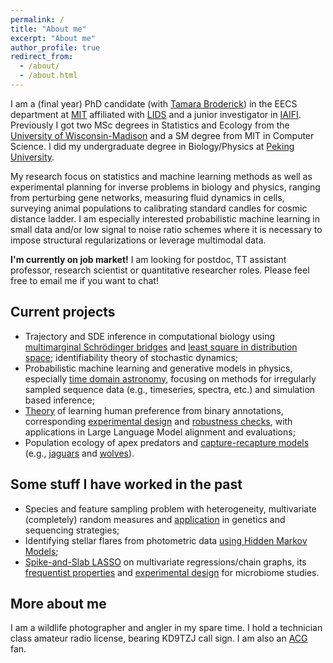 ```yaml
---
permalink: /
title: "About me"
excerpt: "About me"
author_profile: true
redirect_from:
  - /about/
  - /about.html
---
```


I am a (final year) PhD candidate (with [Tamara Broderick](https://tamarabroderick.com/)) in the EECS department at [MIT](https://web.mit.edu/) affiliated with [LIDS](https://lids.mit.edu/) and a junior investigator in [IAIFI](https://iaifi.org/). Previously I got two MSc degrees in Statistics and Ecology from the [University of Wisconsin-Madison](https://www.wisc.edu/) and a SM degree from MIT in Computer Science. I did my undergraduate degree in Biology/Physics at [Peking University](http://english.pku.edu.cn). 

My research focus on statistics and machine learning methods as well as experimental planning for inverse problems in biology and physics, ranging from perturbing gene networks, measuring fluid dynamics in cells, surveying animal populations to calibrating standard candles for cosmic distance ladder. I am especially interested probabilistic machine learning in small data and/or low signal to noise ratio schemes where it is necessary to impose structural regularizations or leverage multimodal data. 

**I'm currently on job market!** I am looking for postdoc, TT assistant professor, research scientist or quantitative researcher roles. Please feel free to email me if you want to chat!  


## Current projects
- Trajectory and SDE inference in computational biology using [multimarginal Schrödinger bridges](https://openreview.net/forum?id=VcwZ3gtYFY) and [least square in distribution space](https://arxiv.org/abs/2505.16082); identifiability theory of stochastic dynamics; 
- Probabilistic machine learning and generative models in physics, especially [time domain astronomy](https://openreview.net/forum?id=zEQ4E884L4), focusing on methods for irregularly sampled sequence data (e.g., timeseries, spectra, etc.) and simulation based inference;
- [Theory](https://arxiv.org/abs/2411.04991) of learning human preference from binary annotations, corresponding [experimental design](https://arxiv.org/abs/2502.04354) and [robustness checks](https://openreview.net/forum?id=b9r1snfxIH&referrer=%5BAuthor%20Console%5D(%2Fgroup%3Fid%3DICML.cc%2F2025%2FWorkshop%2FMoFA%2FAuthors%23your-submissions)8), with applications in Large Language Model alignment and evaluations;
- Population ecology of apex predators and [capture-recapture models](https://arxiv.org/abs/2412.09431) (e.g., [jaguars](https://www.cambridge.org/core/journals/oryx/article/conservation-crisis-status-of-jaguars-panthera-onca-in-corcovado-national-park-costa-rica/DB1034CFAED2447D7E4326BD481B5768) and [wolves](https://arxiv.org/abs/2311.14815)). 

## Some stuff I have worked in the past
- Species and feature sampling problem with heterogeneity, multivariate (completely) random measures and [application](https://arxiv.org/abs/2403.02154) in genetics and sequencing strategies;
- Identifying stellar flares from photometric data [using Hidden Markov Models](https://arxiv.org/abs/2404.13145);
- [Spike-and-Slab LASSO](https://projecteuclid.org/journals/bayesian-analysis/volume--1/issue--1/Estimating-Sparse-Direct-Effects-in-Multivariate-Regression-With-the-Spike/10.1214/24-BA1430.full) on multivariate regressions/chain graphs, its [frequentist properties](https://arxiv.org/abs/2209.04389) and [experimental design](https://link.springer.com/article/10.1007/s13253-024-00621-1) for microbiome studies.




## More about me
I am a wildlife photographer and angler in my spare time. I hold a technician class amateur radio license, bearing KD9TZJ call sign. I am also an [ACG](https://en.wikipedia.org/wiki/ACG_(subculture)) fan. 
